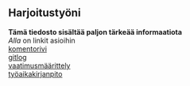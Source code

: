 ## Harjoitustyöni  
**Tämä tiedosto sisältää paljon tärkeää informaatiota**  
*Alla* on linkit asioihin  
[komentorivi](https://github.com/asomaki/ot-harjoitustyo/blob/master/laskarit/viikko1/komentorivi.txt)  
[gitlog](https://github.com/asomaki/ot-harjoitustyo/blob/master/laskarit/viikko1/gitlog.txt)  
  [vaatimusmäärittely](https://github.com/asomaki/ot-harjoitustyo/blob/master/dokumentaatio/vaatimusmaarittely.md)  
  [työaikakirjanpito](https://github.com/asomaki/ot-harjoitustyo/blob/master/dokumentaatio/tyoaikakirjanpito.md)  

